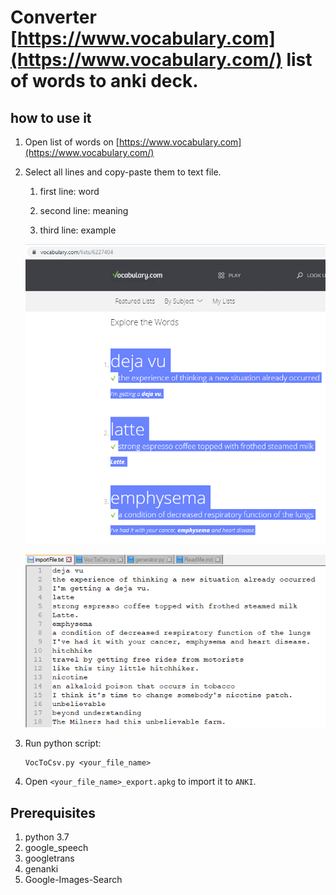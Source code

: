 # Converter [https://www.vocabulary.com](https://www.vocabulary.com/) list of words to anki deck.

## how to use it

1. Open list of words on [https://www.vocabulary.com](https://www.vocabulary.com/)

2. Select all lines and copy-paste them to text file.

   1. first line: word

   2. second line: meaning

   3. third line: example

   ![Example_web_page](Example_web_page.png)

   ![Example_Notepad](Example_Notepad.png)

3. Run python script: 

   ```
   VocToCsv.py <your_file_name>
   ```

4. Open `<your_file_name>_export.apkg` to import it to `ANKI`.

## Prerequisites

1. python 3.7
2. google_speech
3. googletrans
4. genanki
5. Google-Images-Search